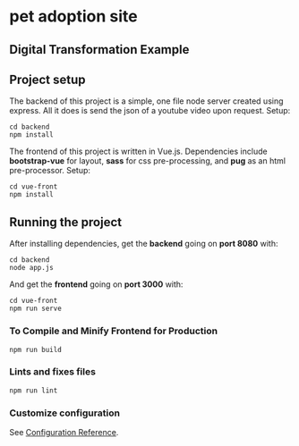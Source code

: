 # pet adoption site
## Digital Transformation Example

## Project setup
The backend of this project is a simple, one file node server created using express. All it does is send the json of a youtube video upon request. Setup:
```
cd backend
npm install
```
The frontend of this project is written in Vue.js. Dependencies include **bootstrap-vue** for layout, **sass** for css pre-processing, and **pug** as an html pre-processor. Setup:
```
cd vue-front
npm install
```

## Running the project
After installing dependencies, get the **backend** going on **port 8080** with:
```
cd backend
node app.js
```
And get the **frontend** going on **port 3000** with:
```
cd vue-front
npm run serve
```

### To Compile and Minify Frontend for Production
```
npm run build
```

### Lints and fixes files
```
npm run lint
```

### Customize configuration
See [Configuration Reference](https://cli.vuejs.org/config/).
